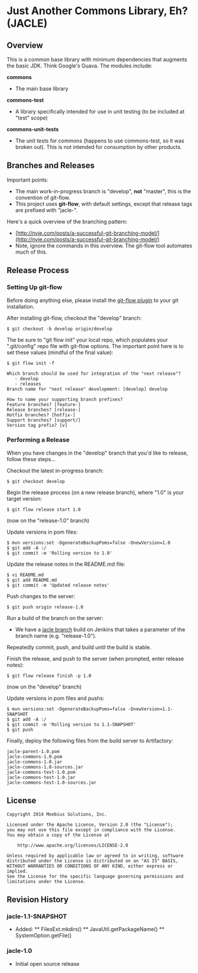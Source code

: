 # Just Another Commons Library, Eh? (JACLE)

## Overview

This is a common base library with minimum dependencies that augments the basic JDK. Think Google's Guava. The modules include:

__commons__

*   The main base library

__commons-test__

*   A library specifically intended for use in unit testing (to be included at "test" scope)

__commons-unit-tests__

*   The unit tests for commons (happens to use commons-test, so it was broken out). This is not intended for consumption by other products.

## Branches and Releases

Important points:

*   The main work-in-progress branch is "develop", __not__ "master", this is the convention of git-flow.
*   This project uses __git-flow__, with default settings, except that release tags are prefixed with "jacle-".

Here's a quick overview of the branching pattern:

*   [http://nvie.com/posts/a-successful-git-branching-model/](http://nvie.com/posts/a-successful-git-branching-model/)
*    Note, ignore the commands in this overview. The git-flow tool automates much of this.

## Release Process

### Setting Up git-flow

Before doing anything else, please install the [git-flow plugin](https://github.com/nvie/gitflow/blob/develop/README.mdown) to your git installation.


After installing git-flow, checkout the "develop" branch:

    $ git checkout -b develop origin/develop

The be sure to "git flow init" your local repo, which populates your ".git/config" repo file with git-flow options. The important point here is to set these values (mindful of the final value):

    $ git flow init -f

    Which branch should be used for integration of the "next release"?
       - develop
       - releases
    Branch name for "next release" development: [develop] develop
    
    How to name your supporting branch prefixes?
    Feature branches? [feature-]
    Release branches? [release-]
    Hotfix branches? [hotfix-]
    Support branches? [support/]
    Version tag prefix? [v]

### Performing a Release

When you have changes in the "develop" branch that you'd like to release, follow these steps...

Checkout the latest in-progress branch:

    $ git checkout develop

Begin the release process (on a new release branch), where "1.0" is your target version:

    $ git flow release start 1.0

(now on the "release-1.0" branch)

Update versions in pom files:

    $ mvn versions:set -DgenerateBackupPoms=false -DnewVersion=1.0
    $ git add -A :/
    $ git commit -m 'Rolling version to 1.0'

Update the release notes in the README.md file:

    $ vi README.md
    $ git add README.md
    $ git commit -m 'Updated release notes'

Push changes to the server:

    $ git push origin release-1.0

Run a build of the branch on the server:

*   We have a [jacle branch](https://build.moesol.com/jenkins/job/jacle-commons%20branch/) build on Jenkins that takes a parameter of the branch name (e.g. "release-1.0").

Repeatedly commit, push, and build until the build is stable.

Finish the release, and push to the server (when prompted, enter release notes):

    $ git flow release finish -p 1.0

(now on the "develop" branch)

Update versions in pom files and pushs:

    $ mvn versions:set -DgenerateBackupPoms=false -DnewVersion=1.1-SNAPSHOT
    $ git add -A :/
    $ git commit -m 'Rolling version to 1.1-SNAPSHOT'
    $ git push

Finally, deploy the following files from the build server to Artifactory:

    jacle-parent-1.0.pom
    jacle-commons-1.0.pom
    jacle-commons-1.0.jar
    jacle-commons-1.0-sources.jar
    jacle-commons-test-1.0.pom
    jacle-commons-test-1.0.jar
    jacle-commons-test-1.0-sources.jar

## License

    Copyright 2014 Moebius Solutions, Inc.
    
    Licensed under the Apache License, Version 2.0 (the "License");
    you may not use this file except in compliance with the License.
    You may obtain a copy of the License at
    
        http://www.apache.org/licenses/LICENSE-2.0
    
    Unless required by applicable law or agreed to in writing, software
    distributed under the License is distributed on an "AS IS" BASIS,
    WITHOUT WARRANTIES OR CONDITIONS OF ANY KIND, either express or implied.
    See the License for the specific language governing permissions and
    limitations under the License.

## Revision History

### jacle-1.1-SNAPSHOT

* Added:
** FilesExt.mkdirs()
** JavaUtil.getPackageName()
** SystemOption.getFile()

### jacle-1.0

*   Initial open source release

